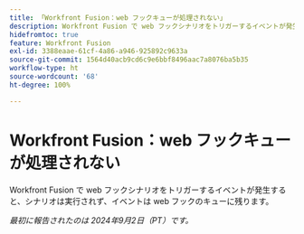```yaml
---
title: 「Workfront Fusion：web フックキューが処理されない」
description: Workfront Fusion で web フックシナリオをトリガーするイベントが発生すると、シナリオは実行されず、イベントは web フックのキューに残ります。
hidefromtoc: true
feature: Workfront Fusion
exl-id: 3388eaae-61cf-4a86-a946-925892c9633a
source-git-commit: 1564d40acb9cd6c9e6bbf8496aac7a8076ba5b35
workflow-type: ht
source-wordcount: '68'
ht-degree: 100%

---
```


# Workfront Fusion：web フックキューが処理されない

Workfront Fusion で web フックシナリオをトリガーするイベントが発生すると、シナリオは実行されず、イベントは web フックのキューに残ります。

_最初に報告されたのは 2024年9月2日（PT）です。_

